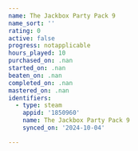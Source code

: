 ```yaml
---
name: The Jackbox Party Pack 9
name_sort: ''
rating: 0
active: false
progress: notapplicable
hours_played: 10
purchased_on: .nan
started_on: .nan
beaten_on: .nan
completed_on: .nan
mastered_on: .nan
identifiers:
  - type: steam
    appid: '1850960'
    name: The Jackbox Party Pack 9
    synced_on: '2024-10-04'

---
```

